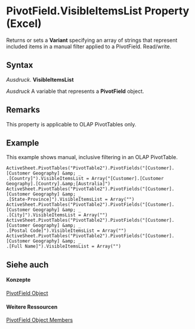 
# PivotField.VisibleItemsList Property (Excel)

Returns or sets a  **Variant** specifying an array of strings that represent included items in a manual filter applied to a PivotField. Read/write.


## Syntax

 _Ausdruck_. **VisibleItemsList**

 _Ausdruck_ A variable that represents a **PivotField** object.


## Remarks

This property is applicable to OLAP PivotTables only.


## Example

This example shows manual, inclusive filtering in an OLAP PivotTable.


```
ActiveSheet.PivotTables("PivotTable2").PivotFields("[Customer].[Customer Geography] &amp; _ 
.[Country]").VisibleItemsList = Array("[Customer].[Customer Geography].[Country].&amp;[Australia]") 
ActiveSheet.PivotTables("PivotTable2").PivotFields("[Customer].[Customer Geography] &amp; _ 
.[State-Province]").VisibleItemsList = Array("") 
ActiveSheet.PivotTables("PivotTable2").PivotFields("[Customer].[Customer Geography] &amp; _ 
.[City]").VisibleItemsList = Array("") 
ActiveSheet.PivotTables("PivotTable2").PivotFields("[Customer].[Customer Geography] &amp; _ 
.[Postal Code]").VisibleItemsList = Array("") 
ActiveSheet.PivotTables("PivotTable2").PivotFields("[Customer].[Customer Geography] &amp; _ 
.[Full Name]").VisibleItemsList = Array("") 

```


## Siehe auch


#### Konzepte


[PivotField Object](52784960-e2da-b43a-1e37-2d4dae61c6d8.md)
#### Weitere Ressourcen


[PivotField Object Members](http://msdn.microsoft.com/library/4a6ea12a-072c-a386-c855-7bf5f6eadd46%28Office.15%29.aspx)